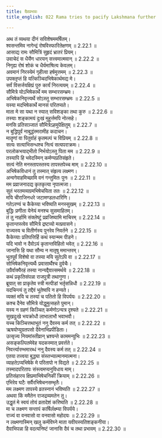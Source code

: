 ```yaml
---
title: दैवप्रभावः
title_english: 022 Rama tries to pacify Lakshmana further

---
```

<div class="audioEmbed"  caption="श्रीराम-हरिसीताराममूर्ति-घनपाठिभ्यां वचनम्" src="https://archive.org/download/Ramayana-recitation-Sriram-harisItArAmamUrti-Ghanapaati-v2/Kanda_2/Kanda_2_AYK-022-Daiva_Prabhavaha.mp3"></div>

  
अथ तं व्यथया दीनं सविशेषममर्षितम्।  
श्वसन्तमिव नागेन्द्रं रोषविस्फारितेक्षणम् ॥ 2.22.1 ॥   
आसाद्य रामः सौमित्रिं सुहृदं भ्रातरं प्रियम्।  
उवाचेदं स धैर्येण धारयन् सत्त्वमात्मवान् ॥ 2.22.2 ॥   
निगृह्य रोषं शोकं च धैर्यमाश्रित्य केवलम्।  
अवमानं निरस्येमं गृहीत्वा हर्षमुत्तमम् ॥ 2.22.3 ॥   
उपक्लृप्तं हि यत्किञ्चिदभिषेकार्थमद्य मे।  
सर्वं विसर्जयक्षिप्रं पुरु कार्यं निरत्ययम् ॥ 2.22.4 ॥   
सौमित्रे योऽभिषेकार्थे मम सम्भारसम्भ्रमः।  
अभिषेकनिवृत्त्यर्थे सोऽस्तु सम्भारसम्भ्रमः ॥ 2.22.5 ॥   
यस्या मदभिषेकार्थे मानसं परितप्यते।  
माता मे सा यथा न स्यात् सविशङ्का तथा कुरु ॥ 2.22.6 ॥   
तस्याः शङ्कामयं दुःखं मुहूर्त्तमपि नोत्सहे।  
मनसि प्रतिसञ्जातं सौमित्रेऽहमुपेक्षितुम् ॥ 2.22.7 ॥   
न बुद्धिपूर्वं नाबुद्धंस्मरामीह कदाचन।  
मातॄणां वा पितुर्वाहं कृतमल्पं च विप्रियम् ॥ 2.22.8 ॥   
सत्यः सत्याभिसन्धश्च नित्यं सत्यपराक्रमः।  
परलोकभयाद्भीतो निर्भयोऽस्तु पिता मम ॥ 2.22.9 ॥   
तस्यापि हि भवेदस्मिन् कर्मण्यप्रतिसंहृते।  
सत्यं नेति मनस्तापस्तस्य तापस्तपेच्च माम् ॥ 2.22.10 ॥   
अभिषेकविधानं तु तस्मात् संहृत्य लक्ष्मण।  
अन्वगेवाहमिच्छामि वनं गन्तुमितः पुनः ॥ 2.22.11 ॥   
मम प्रव्राजनादद्य कृतकृत्या नृपात्मजा।  
सुतं भरतमव्यग्रमभिषेचयिता ततः ॥ 2.22.12 ॥   
मयि चीराजिनधरे जटामण्डलधारिणि।  
गतेऽरण्यं च कैकेय्या भविष्यति मनस्सुखम् ॥ 2.22.13 ॥   
बुद्धिः प्रणीता येनेयं मनश्च सुसमाहितम्।  
तं तु नार्हामि संक्लेष्टुं प्रव्रजिष्यामि माचिरम् ॥ 2.22.14 ॥   
कृतान्तस्त्वेव सौमित्रे द्रष्टव्यो मत्प्रवासने।  
राज्यस्य च वितीर्णस्य पुनरेव निवर्तने ॥ 2.22.15 ॥   
कैकेय्याः प्रतिपत्तिर्हि कथं स्यान्मम पीडने।  
यदि भावो न दैवोऽयं कृतान्तविहितो भवेत् ॥ 2.22.16 ॥   
जानासि हि यथा सौम्य न मातृषु ममान्तरम्।  
भूतपूर्वं विशेषो वा तस्या मयि सुतेऽपि वा ॥ 2.22.17 ॥   
सोभिषेकनिवृत्त्यर्थैः प्रवासार्थैश्च दुर्वचैः।  
उग्रैर्वाक्यैरहं तस्या नान्यद्दैवात्समर्थये ॥ 2.22.18 ॥   
कथं प्रकृतिसंपन्ना राजपुत्री तथागुणा।  
ब्रूयात् सा प्राकृतेव स्त्री मत्पीडां भर्तृसन्निधौ ॥ 2.22.19 ॥   
यदचिन्त्यं तु तद्दैवं भूतेष्वपि न हन्यते।  
व्यक्तं मयि च तस्यां च पतितो हि विपर्ययः ॥ 2.22.20 ॥   
कश्च दैनेव सौमित्रे योद्धुमुत्सहते पुमान्।  
यस्य न ग्रहणं किञ्चित् कर्मणोऽन्यत्र दृश्यते ॥ 2.22.21 ॥   
सुखदुःखे भयक्रोधौ लाभालाभौ भवाभवौ।  
यच्च किञ्चित्तथाभूतं ननु दैवस्य कर्म तत् ॥ 2.22.22 ॥   
ऋषयोप्युग्रतपसो दैवेनाभिप्रपीडिताः।  
उत्सृज्य नियमांस्तीव्रान् भ्रश्यन्ते काममन्युभिः ॥ 2.22.23 ॥   
असङ्कल्पितमेवेह यदकस्मात् प्रवर्त्तते।  
निवर्त्त्यारम्भमारब्धं ननु दैवस्य कर्म तत् ॥ 2.22.24 ॥   
एतया तत्त्वया बुद्ध्या संस्तभ्यात्मानमात्मना।  
व्याहतेऽप्यभिषेके मे परितापो न विद्यते ॥ 2.22.25 ॥   
तस्मादपरितापः संस्त्वमप्यनुविधाय माम्।  
प्रतिसंहारय क्षिप्रमाभिषेचनिकीं क्रियाम् ॥ 2.22.26 ॥   
एभिरेव घटैः सर्वैरभिषेचनसम्भृतैः।  
मम लक्ष्मण तापस्ये व्रतस्नानं भविष्यति ॥ 2.22.27 ॥   
अथवा किं ममैतेन राजद्रव्यमतेन तु।  
उद्धृतं मे स्वयं तोयं व्रतादेशं करिष्यति ॥ 2.22.28 ॥   
मा च लक्ष्मण सन्तापं कार्षिर्लक्ष्म्या विपर्यये।  
राज्यं वा वनवासो वा वनवासो महोदयः ॥ 2.22.29 ॥   
न लक्ष्मणास्मिन् खलु कर्मविघ्ने माता यवीयस्यतिशङ्कनीया।  
दैवाभिपन्ना हि वदत्यनिष्टं जानासि दैवं च तथा प्रभावम् ॥ 2.22.30 ॥   